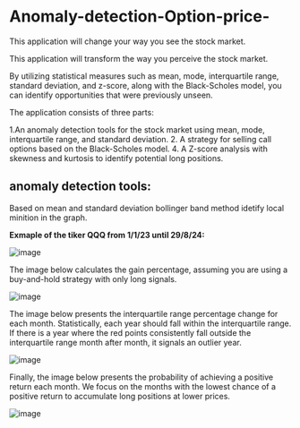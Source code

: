 # Anomaly-detection-Option-price-
This application will change your way you see the stock market.

This application will transform the way you perceive the stock market. 

By utilizing statistical measures such as mean, mode, interquartile range, standard deviation, and z-score, along with the Black-Scholes model, you can identify opportunities that were previously unseen.

The application consists of three parts:

1.An anomaly detection tools for the stock market using mean, mode, interquartile range, and standard deviation.
2. A strategy for selling call options based on the Black-Scholes model.
4. A Z-score analysis with skewness and kurtosis to identify potential long positions.


## anomaly detection tools:

Based on mean and standard deviation bollinger band method idetify local minition in the graph.

**Exmaple of the tiker QQQ from 1/1/23 until 29/8/24:**

![image](https://github.com/user-attachments/assets/d9431f91-440d-465c-a2da-81880484d249)

The image below calculates the gain percentage, assuming you are using a buy-and-hold strategy with only long signals.

![image](https://github.com/user-attachments/assets/e25eb8f3-956a-4d33-a871-9c812c0b59df)

The image below presents the interquartile range percentage change for each month.
Statistically, each year should fall within the interquartile range. 
If there is a year where the red points consistently fall outside the interquartile range month after month, it signals an outlier year.

![image](https://github.com/user-attachments/assets/91190967-792f-4bc0-bb52-ff5421957eda)

Finally, the image below presents the probability of achieving a positive return each month.
We focus on the months with the lowest chance of a positive return to accumulate long positions at lower prices.

![image](https://github.com/user-attachments/assets/34e1cc91-d461-47b4-8329-b41481ba6e75)






